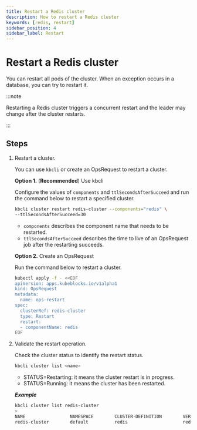 ```yaml
---
title: Restart a Redis cluster
description: How to restart a Redis cluster
keywords: [redis, restart]
sidebar_position: 4
sidebar_label: Restart
---
```


# Restart a Redis cluster

You can restart all pods of the cluster. When an exception occurs in a database, you can try to restart it.

:::note

Restarting a Redis cluster triggers a concurrent restart and the leader may change after the cluster restarts.

:::

## Steps

1. Restart a cluster.

   You can use `kbcli` or create an OpsRequest to restart a cluster.
  
   **Option 1.** (**Recommended**) Use kbcli

   Configure the values of `components` and `ttlSecondsAfterSucceed` and run the command below to restart a specified cluster.

   ```bash
   kbcli cluster restart redis-cluster --components="redis" \
   --ttlSecondsAfterSucceed=30
   ```

   - `components` describes the component name that needs to be restarted.
   - `ttlSecondsAfterSucceed` describes the time to live of an OpsRequest job after the restarting succeeds.

   **Option 2.** Create an OpsRequest

   Run the command below to restart a cluster.

   ```bash
   kubectl apply -f - <<EOF
   apiVersion: apps.kubeblocks.io/v1alpha1
   kind: OpsRequest
   metadata:
     name: ops-restart
   spec:
     clusterRef: redis-cluster
     type: Restart 
     restart:
     - componentName: redis
   EOF
   ```

2. Validate the restart operation.

   Check the cluster status to identify the restart status.

   ```bash
   kbcli cluster list <name>
   ```

   - STATUS=Restarting: it means the cluster restart is in progress.
   - STATUS=Running: it means the cluster has been restarted.

   ***Example***

   ```bash
   kbcli cluster list redis-cluster
   >
   NAME                 NAMESPACE        CLUSTER-DEFINITION        VERSION            TERMINATION-POLICY        STATUS         CREATED-TIME
   redis-cluster        default          redis                     redis-7.0.x        Delete                    Running        Apr 10,2023 19:20 UTC+0800
   ```
